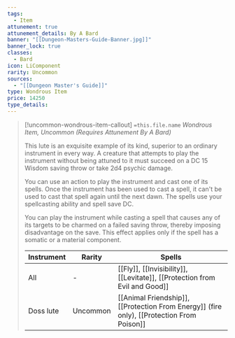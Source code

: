```yaml
---
tags:
  - Item
attunement: true
attunement_details: By A Bard
banner: "[[Dungeon-Masters-Guide-Banner.jpg]]"
banner_lock: true
classes:
  - Bard
icon: LiComponent
rarity: Uncommon
sources:
  - "[[Dungeon Master's Guide]]"
type: Wondrous Item
price: 14250
type_details:
---
```

>[!uncommon-wondrous-item-callout] `=this.file.name`
>*Wondrous Item, Uncommon (Requires Attunement By A Bard)*
>
>This lute is an exquisite example of its kind, superior to an ordinary instrument in every way. A creature that attempts to play the instrument without being attuned to it must succeed on a DC 15 Wisdom saving throw or take 2d4 psychic damage.
>
>You can use an action to play the instrument and cast one of its spells. Once the instrument has been used to cast a spell, it can't be used to cast that spell again until the next dawn. The spells use your spellcasting ability and spell save DC.
>
>You can play the instrument while casting a spell that causes any of its targets to be charmed on a failed saving throw, thereby imposing disadvantage on the save. This effect applies only if the spell has a somatic or a material component.
>
>
>
>| Instrument | Rarity | Spells |
>| --- | --- | --- |
>| All | - | [[Fly]], [[Invisibility]], [[Levitate]], [[Protection from Evil and Good]] |
>| Doss lute | Uncommon | [[Animal Friendship]], [[Protection From Energy]] (fire only), [[Protection From Poison]] |

>
